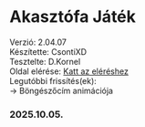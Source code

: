 # Akasztófa Játék
Verzió: 2.04.07  
Készítette: CsontiXD  
Tesztelte: D.Kornel  
Oldal elérése: [Katt az eléréshez](https://csonti490.github.io/akasztofa/)  
Legutóbbi frissítés(ek):  
-> Böngészőcím animációja
### 2025.10.05.
